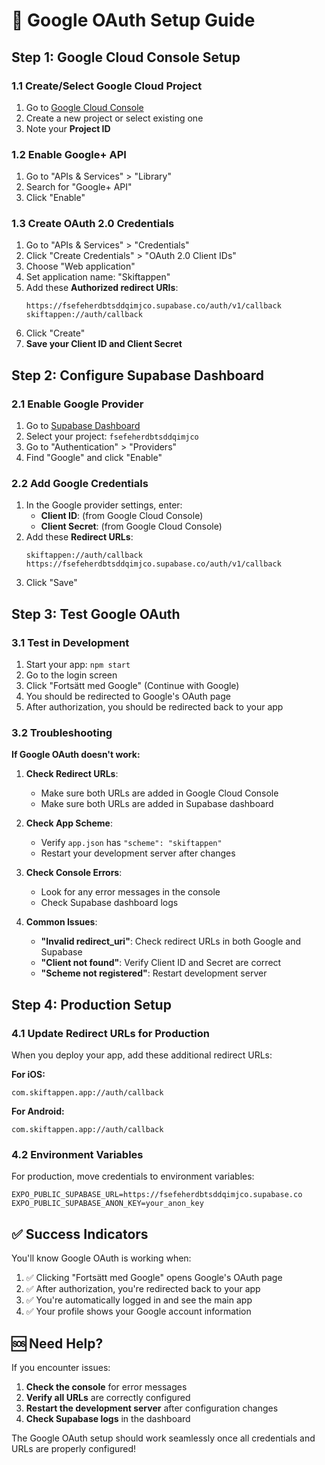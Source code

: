 # 🔐 Google OAuth Setup Guide

## Step 1: Google Cloud Console Setup

### 1.1 Create/Select Google Cloud Project
1. Go to [Google Cloud Console](https://console.cloud.google.com)
2. Create a new project or select existing one
3. Note your **Project ID**

### 1.2 Enable Google+ API
1. Go to "APIs & Services" > "Library"
2. Search for "Google+ API"
3. Click "Enable"

### 1.3 Create OAuth 2.0 Credentials
1. Go to "APIs & Services" > "Credentials"
2. Click "Create Credentials" > "OAuth 2.0 Client IDs"
3. Choose "Web application"
4. Set application name: "Skiftappen"
5. Add these **Authorized redirect URIs**:
   ```
   https://fsefeherdbtsddqimjco.supabase.co/auth/v1/callback
   skiftappen://auth/callback
   ```
6. Click "Create"
7. **Save your Client ID and Client Secret**

## Step 2: Configure Supabase Dashboard

### 2.1 Enable Google Provider
1. Go to [Supabase Dashboard](https://supabase.com/dashboard)
2. Select your project: `fsefeherdbtsddqimjco`
3. Go to "Authentication" > "Providers"
4. Find "Google" and click "Enable"

### 2.2 Add Google Credentials
1. In the Google provider settings, enter:
   - **Client ID**: (from Google Cloud Console)
   - **Client Secret**: (from Google Cloud Console)
2. Add these **Redirect URLs**:
   ```
   skiftappen://auth/callback
   https://fsefeherdbtsddqimjco.supabase.co/auth/v1/callback
   ```
3. Click "Save"

## Step 3: Test Google OAuth

### 3.1 Test in Development
1. Start your app: `npm start`
2. Go to the login screen
3. Click "Fortsätt med Google" (Continue with Google)
4. You should be redirected to Google's OAuth page
5. After authorization, you should be redirected back to your app

### 3.2 Troubleshooting

**If Google OAuth doesn't work:**

1. **Check Redirect URLs**:
   - Make sure both URLs are added in Google Cloud Console
   - Make sure both URLs are added in Supabase dashboard

2. **Check App Scheme**:
   - Verify `app.json` has `"scheme": "skiftappen"`
   - Restart your development server after changes

3. **Check Console Errors**:
   - Look for any error messages in the console
   - Check Supabase dashboard logs

4. **Common Issues**:
   - **"Invalid redirect_uri"**: Check redirect URLs in both Google and Supabase
   - **"Client not found"**: Verify Client ID and Secret are correct
   - **"Scheme not registered"**: Restart development server

## Step 4: Production Setup

### 4.1 Update Redirect URLs for Production
When you deploy your app, add these additional redirect URLs:

**For iOS:**
```
com.skiftappen.app://auth/callback
```

**For Android:**
```
com.skiftappen.app://auth/callback
```

### 4.2 Environment Variables
For production, move credentials to environment variables:

```env
EXPO_PUBLIC_SUPABASE_URL=https://fsefeherdbtsddqimjco.supabase.co
EXPO_PUBLIC_SUPABASE_ANON_KEY=your_anon_key
```

## ✅ Success Indicators

You'll know Google OAuth is working when:

1. ✅ Clicking "Fortsätt med Google" opens Google's OAuth page
2. ✅ After authorization, you're redirected back to your app
3. ✅ You're automatically logged in and see the main app
4. ✅ Your profile shows your Google account information

## 🆘 Need Help?

If you encounter issues:

1. **Check the console** for error messages
2. **Verify all URLs** are correctly configured
3. **Restart the development server** after configuration changes
4. **Check Supabase logs** in the dashboard

The Google OAuth setup should work seamlessly once all credentials and URLs are properly configured! 